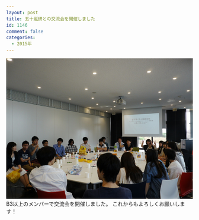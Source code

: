 ```yaml
---
layout: post
title: 五十嵐研との交流会を開催しました
id: 1146
comment: false
categories:
  - 2015年
---
```


[![18747816293_7fc01b5f4b_z](/wp-content/uploads/2015/06/18747816293_7fc01b5f4b_z.jpg)](/wp-content/uploads/2015/06/18747816293_7fc01b5f4b_z.jpg)
B3以上のメンバーで交流会を開催しました。
これからもよろしくお願いします！
